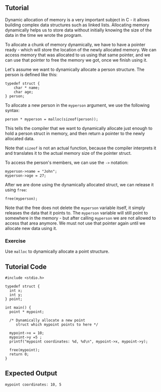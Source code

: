 Tutorial
--------

Dynamic allocation of memory is a very important subject in C - it allows building complex data structures such as linked lists. Allocating memory dynamically helps us to store data without initially knowing the size of the data in the time we wrote the program.

To allocate a chunk of memory dynamically, we have to have a pointer ready - which will store the location of the newly allocated memory. We can access memory that was allocated to us using that same pointer, and we can use that pointer to free the memory we got, once we finish using it.

Let's assume we want to dynamically allocate a person structure. The person is defined like this:

    typedef struct {
        char * name;
        char age;
    } person;

To allocate a new person in the `myperson` argument, we use the following syntax:

    person * myperson = malloc(sizeof(person));

This tells the compiler that we want to dynamically allocate just enough to hold a person struct in memory, and then return a pointer to the newly allocated data.

Note that `sizeof` is not an actual function, because the compiler interprets it and translates it to the actual memory size of the pointer struct.

To access the person's members, we can use the `->` notation:

    myperson->name = "John";
    myperson->age = 27;

After we are done using the dynamically allocated struct, we can release it using `free`:

    free(myperson);

Note that the free does not delete the `myperson` variable itself, it simply releases the data that it points to. The `myperson` variable will still point to somewhere in the memory - but after calling `myperson` we are not allowed to access that area anymore. We must not use that pointer again until we allocate new data using it.

### Exercise

Use `malloc` to dynamically allocate a point structure.

Tutorial Code
-------------

	#include <stdio.h>

	typedef struct {
	  int x;
	  int y;
	} point;

	int main() {
	  point * mypoint;

	  /* Dynamically allocate a new point
	     struct which mypoint points to here */

	  mypoint->x = 10;
	  mypoint->y =5 ;
	  printf("mypoint coordinates: %d, %d\n", mypoint->x, mypoint->y);

	  free(mypoint);
	  return 0;
	}

Expected Output
---------------
	mypoint coordinates: 10, 5